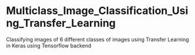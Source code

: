 # Multiclass_Image_Classification_Using_Transfer_Learning
Classifying images of 6 different classes of images using Transfer Learning in Keras using Tensorflow backend
